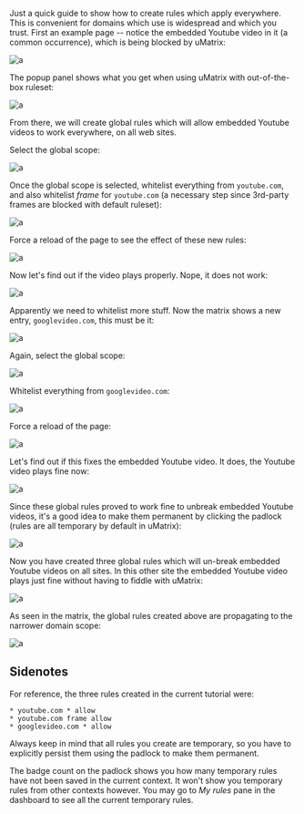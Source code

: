 Just a quick guide to show how to create rules which apply everywhere. This is convenient for domains which use is widespread and which you trust. First an example page -- notice the embedded Youtube video in it (a common occurrence), which is being blocked by uMatrix:

![a](https://user-images.githubusercontent.com/585534/33275036-c29e1c98-d35f-11e7-9194-55c8e3012f9c.png)

The popup panel shows what you get when using uMatrix with out-of-the-box ruleset:

![a](https://user-images.githubusercontent.com/585534/33275092-f3c368a0-d35f-11e7-8f0b-b869b96bb6db.png)

From there, we will create global rules which will allow embedded Youtube videos to work everywhere, on all web sites.

Select the global scope:

![a](https://user-images.githubusercontent.com/585534/33275167-26939dcc-d360-11e7-87e4-1177df4a7579.png)

Once the global scope is selected, whitelist everything from `youtube.com`, and also whitelist _frame_ for `youtube.com` (a necessary step since 3rd-party frames are blocked with default ruleset):

![a](https://user-images.githubusercontent.com/585534/33275270-67c695d8-d360-11e7-872e-4dfc7ece1e75.png)

Force a reload of the page to see the effect of these new rules:

![a](https://user-images.githubusercontent.com/585534/33275316-83496d30-d360-11e7-962e-d9467c467c5c.png)

Now let's find out if the video plays properly. Nope, it does not work:

![a](https://user-images.githubusercontent.com/585534/33275335-9327161c-d360-11e7-879d-102e7a61d9b6.png)

Apparently we need to whitelist more stuff. Now the matrix shows a new entry, `googlevideo.com`, this must be it:

![a](https://user-images.githubusercontent.com/585534/33275396-c7defe2e-d360-11e7-8ead-a74bd098f4fe.png)

Again, select the global scope:

![a](https://user-images.githubusercontent.com/585534/33275476-f8710a14-d360-11e7-855c-ebca590054a4.png)

Whitelist everything from `googlevideo.com`:

![a](https://user-images.githubusercontent.com/585534/33275524-1833f8fc-d361-11e7-9d4c-bcf5d58a5e00.png)

Force a reload of the page:

![a](https://user-images.githubusercontent.com/585534/33275575-302f1f4a-d361-11e7-8bae-7981988c3ba2.png)

Let's find out if this fixes the embedded Youtube video. It does, the Youtube video plays fine now:

![a](https://user-images.githubusercontent.com/585534/33275638-4b268450-d361-11e7-8540-b369665496e6.png)

Since these global rules proved to work fine to unbreak embedded Youtube videos, it's a good idea to make them permanent by clicking the padlock (rules are all temporary by default in uMatrix):

![a](https://user-images.githubusercontent.com/585534/33275690-6a76b76c-d361-11e7-91af-e6a20622bad3.png)

Now you have created three global rules which will un-break embedded Youtube videos on all sites. In this other site the embedded Youtube video plays just fine without having to fiddle with uMatrix:

![a](https://user-images.githubusercontent.com/585534/33276255-0ba79fe2-d363-11e7-8982-5fbfebc02eb9.png)

As seen in the matrix, the global rules created above are propagating to the narrower domain scope:

![a](https://user-images.githubusercontent.com/585534/33276326-475c828c-d363-11e7-97aa-ab2c82a2e3c1.png)

## Sidenotes

For reference, the three rules created in the current tutorial were:

    * youtube.com * allow
    * youtube.com frame allow
    * googlevideo.com * allow

Always keep in mind that all rules you create are temporary, so you have to explicitly persist them using the padlock to make them permanent.

The badge count on the padlock shows you how many temporary rules have not been saved in the current context. It won't show you temporary rules from other contexts however. You may go to _My rules_ pane in the dashboard to see all the current temporary rules.